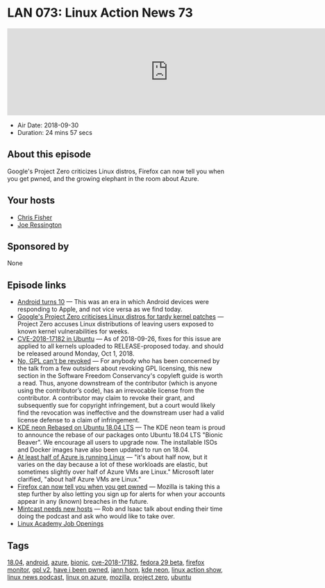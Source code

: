 # LAN 073: Linux Action News 73

<iframe src="https://player.fireside.fm/v2/DAcK9LdX+MDTsqA21?theme=dark" width="740" height="200" frameborder="0" scrolling="no"></iframe>

* Air Date: 2018-09-30
* Duration: 24 mins 57 secs

## About this episode

Google's Project Zero criticizes Linux distros, Firefox can now tell you when you get pwned, and the growing elephant in the room about Azure.

## Your hosts
* [Chris Fisher](https://linuxactionnews.com/hosts/chris)
* [Joe Ressington](https://linuxactionnews.com/hosts/joe)

## Sponsored by

None



## Episode links

  * [Android turns 10](https://techcrunch.com/2018/09/23/history-of-android-the-good-the-bad-the-nexus/ "Android turns 10") — This was an era in which Android devices were responding to Apple, and not vice versa as we find today.
  * [Google's Project Zero criticises Linux distros for tardy kernel patches](https://www.zdnet.com/article/google-project-zero-to-linux-distros-your-sluggish-kernel-patching-puts-users-at-risk/ "Google's Project Zero criticises Linux distros for tardy kernel patches") — Project Zero accuses Linux distributions of leaving users exposed to known kernel vulnerabilities for weeks.
  * [CVE-2018-17182 in Ubuntu](https://people.canonical.com/~ubuntu-security/cve/2018/CVE-2018-17182.html "CVE-2018-17182 in Ubuntu") — As of 2018-09-26, fixes for this issue are applied to all kernels uploaded to RELEASE-proposed today. and should be released around Monday, Oct 1, 2018.
  * [No, GPL can't be revoked](https://lwn.net/Articles/766784/ "No, GPL can't be revoked") — For anybody who has been concerned by the talk from a few outsiders about revoking GPL licensing, this new section in the Software Freedom Conservancy's copyleft guide is worth a read. Thus, anyone downstream of the contributor (which is anyone using the contributor’s code), has an irrevocable license from the contributor. A contributor may claim to revoke their grant, and subsequently sue for copyright infringement, but a court would likely find the revocation was ineffective and the downstream user had a valid license defense to a claim of infringement. 
  * [KDE neon Rebased on Ubuntu 18.04 LTS](https://dot.kde.org/2018/09/26/kde-neon-rebased-ubuntu-1804-lts-bionic-beaver "KDE neon Rebased on Ubuntu 18.04 LTS") — The KDE neon team is proud to announce the rebase of our packages onto Ubuntu 18.04 LTS "Bionic Beaver". We encourage all users to upgrade now. The installable ISOs and Docker images have also been updated to run on 18.04.
  * [At least half of Azure is running Linux](https://www.zdnet.com/article/linux-now-dominates-azure/ "At least half of Azure is running Linux") — "it's about half now, but it varies on the day because a lot of these workloads are elastic, but sometimes slightly over half of Azure VMs are Linux." Microsoft later clarified, "about half Azure VMs are Linux."
  * [Firefox can now tell you when you get pwned](https://techcrunch.com/2018/09/25/mozillas-firefox-monitor-will-now-alert-you-when-one-of-your-accounts-was-hacked/ "Firefox can now tell you when you get pwned") — Mozilla is taking this a step further by also letting you sign up for alerts for when your accounts appear in any (known) breaches in the future.
  * [Mintcast needs new hosts](https://mintcast.org/2018/09/26/mintcast-292-mint-and-podcast-news/ "Mintcast needs new hosts") — Rob and Isaac talk about ending their time doing the podcast and ask who would like to take over.
  * [Linux Academy Job Openings ](https://jobs.lever.co/linuxacademy/ "Linux Academy Job Openings ")



## Tags

[18.04](https://linuxactionnews.com/tags/18.04), [android](https://linuxactionnews.com/tags/android), [azure](https://linuxactionnews.com/tags/azure), [bionic](https://linuxactionnews.com/tags/bionic), [cve-2018-17182](https://linuxactionnews.com/tags/cve-2018-17182), [fedora 29 beta](https://linuxactionnews.com/tags/fedora%2029%20beta), [firefox monitor](https://linuxactionnews.com/tags/firefox%20monitor), [gpl v2](https://linuxactionnews.com/tags/gpl%20v2), [have i been pwned](https://linuxactionnews.com/tags/have%20i%20been%20pwned), [jann horn](https://linuxactionnews.com/tags/jann%20horn), [kde neon](https://linuxactionnews.com/tags/kde%20neon), [linux action show](https://linuxactionnews.com/tags/linux%20action%20show), [linux news podcast](https://linuxactionnews.com/tags/linux%20news%20podcast), [linux on azure](https://linuxactionnews.com/tags/linux%20on%20azure), [mozilla](https://linuxactionnews.com/tags/mozilla), [project zero](https://linuxactionnews.com/tags/project%20zero), [ubuntu](https://linuxactionnews.com/tags/ubuntu)